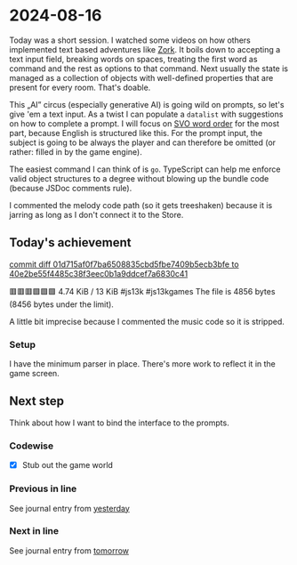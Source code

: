 <!--
SPDX-FileCopyrightText: 2024 André Jaenisch

SPDX-License-Identifier: AGPL-3.0-or-later
-->

# 2024-08-16

Today was a short session. I watched some videos on how others implemented
text based adventures like [Zork][zork]. It boils down to accepting a text
input field, breaking words on spaces, treating the first word as command and
the rest as options to that command. Next usually the state is managed as a
collection of objects with well-defined properties that are present for every
room. That's doable.

This „AI” circus (especially generative AI) is going wild on prompts, so let's
give 'em a text input. As a twist I can populate a `datalist` with suggestions
on how to complete a prompt. I will focus on [SVO word order][svo] for the
most part, because English is structured like this. For the prompt input, the
subject is going to be always the player and can therefore be omitted (or
rather: filled in by the game engine).

The easiest command I can think of is `go`. TypeScript can help me enforce
valid object structures to a degree without blowing up the bundle code (because
JSDoc comments rule).

I commented the melody code path (so it gets treeshaken) because it is jarring
as long as I don't connect it to the Store.

## Today's achievement

[commit diff 01d715af0f7ba6508835cbd5fbe7409b5ecb3bfe to 40e2be55f4485c38f3eec0b1a9ddcef7a6830c41][diff]

🟥🟥🟥🟩🟩🟩 4.74 KiB / 13 KiB #js13k #js13kgames
The file is 4856 bytes (8456 bytes under the limit).

A little bit imprecise because I commented the music code so it is stripped.

### Setup

I have the minimum parser in place. There's more work to reflect it in the
game screen.

## Next step

Think about how I want to bind the interface to the prompts.

### Codewise

- [x] Stub out the game world

### Previous in line

See journal entry from [yesterday][yesterday]

### Next in line

See journal entry from [tomorrow][tomorrow]

[diff]: https://code.jaenis.ch/js13kgames/js13kgames-2024/compare/01d715af0f7ba6508835cbd5fbe7409b5ecb3bfe..40e2be55f4485c38f3eec0b1a9ddcef7a6830c41
[svo]: https://en.wikipedia.org/wiki/Subject%E2%80%93verb%E2%80%93object_word_order
[tomorrow]: ./2024-08-17.md
[yesterday]: ./2024-08-15.md
[zork]: https://en.wikipedia.org/wiki/Zork
